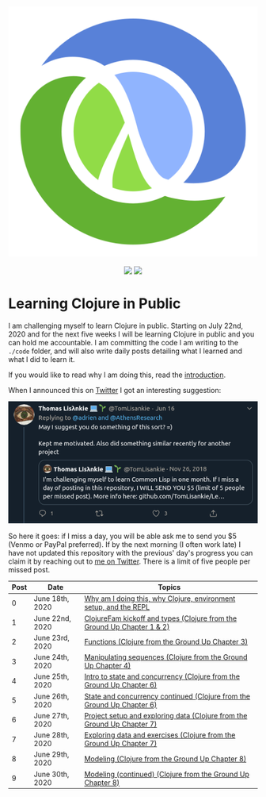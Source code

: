 <p align="center">
    <img src="posts/images/Clojure_logo.svg" /><br /><br />
    <img src="https://img.shields.io/badge/4clojure-60%20out%20of%20156-green?logo=clojure&style=flat" />
    <img src="https://img.shields.io/badge/Clojure%20from%20the%20Ground%20Up-7%20out%20of%208-green?logo=clojure&style=flat" />
</p>

# Learning Clojure in Public

I am challenging myself to learn Clojure in public. Starting on July 22nd, 2020 and for the next five weeks I will be learning Clojure in public and you can hold me accountable. I am committing the code I am writing to the `./code` folder, and will also write daily posts detailing what I learned and what I did to learn it.

If you would like to read why I am doing this, read the [introduction](posts/2020-06-18.md).

When I announced this on [Twitter](https://twitter.com/adrien/status/1273013237076971528) I got an interesting suggestion:

<p align="center"><img src="posts/images/lisankie-inspiration.png" /></p>

So here it goes: if I miss a day, you will be able ask me to send you \$5 (Venmo or PayPal preferred). If by the next morning (I often work late) I have not updated this repository with the previous' day's progress you can claim it by reaching out to [me on Twitter](https://twitter.com/adrien). There is a limit of five people per missed post.

| Post | Date            | Topics                                                                                         |
| ---- | --------------- | ---------------------------------------------------------------------------------------------- |
| 0    | June 18th, 2020 | [Why am I doing this, why Clojure, environment setup, and the REPL](posts/2020-06-18.md)       |
| 1    | June 22nd, 2020 | [ClojureFam kickoff and types (Clojure from the Ground Up Chapter 1 & 2)](posts/2020-06-22.md) |
| 2    | June 23rd, 2020 | [Functions (Clojure from the Ground Up Chapter 3)](posts/2020-06-23.md)                        |
| 3    | June 24th, 2020 | [Manipulating sequences (Clojure from the Ground Up Chapter 4)](posts/2020-06-24.md)           |
| 4    | June 25th, 2020 | [Intro to state and concurrency (Clojure from the Ground Up Chapter 6)](posts/2020-06-25.md)   |
| 5    | June 26th, 2020 | [State and concurrency continued (Clojure from the Ground Up Chapter 6)](posts/2020-06-26.md)  |
| 6    | June 27th, 2020 | [Project setup and exploring data (Clojure from the Ground Up Chapter 7)](posts/2020-06-27.md) |
| 7    | June 28th, 2020 | [Exploring data and exercises (Clojure from the Ground Up Chapter 7)](posts/2020-06-28.md)     |
| 8    | June 29th, 2020 | [Modeling (Clojure from the Ground Up Chapter 8)](posts/2020-06-29.md)                         |
| 9    | June 30th, 2020 | [Modeling (continued) (Clojure from the Ground Up Chapter 8)](posts/2020-06-30.md)             |
